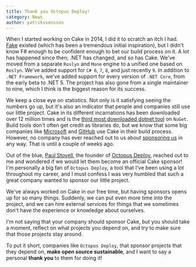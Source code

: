```yaml
---
title: Thank you Octopus Deploy!
category: News
author: patriksvensson
---
```


When I started working on Cake in 2014, I did it to scratch an itch I had. [Fake](https://fake.build/) existed (which has been a tremendous initial inspiration), but I didn't know F# enough to be confident enough to bet our build process on it. A lot has happened since then; .NET has changed, and so has Cake. We've moved from a separate `Roslyn` and `Mono` engine to a unified one based on `Roslyn`. We've added support for `C# 6`, `7`, `8`, and just recently `9`. In addition to `.NET Framework`, we've added support for every version of `.NET Core`, from the early beta to .NET 5. The project has also gone from a single maintainer to nine, which I think is the biggest reason for its success.

We keep a close eye on statistics. Not only is it satisfying seeing the numbers go up, but it's also an indicator that people and companies still use our little project. Cake in its different incarnations has been downloaded over 12 million times and is the [third most downloaded dotnet tool](https://www.nuget.org/packages?packagetype=dotnettool&sortby=totalDownloads-desc&q=&prerel=True) on `NuGet`. Build tools don't often get credit as libraries do, but we know that some big companies like [Microsoft](https://www.microsoft.com/) and [GitHub](https://github.com/) use Cake in their build process. However, no company has ever reached out to us about [sponsoring us](https://opencollective.com/cake) in any way. That is until a couple of weeks ago.

Out of the blue, [Paul Stovell](https://paulstovell.com/), the founder of [Octopus Deploy](https://octopus.com/), reached out to me and wondered if we would let them become an official Cake sponsor! I'm personally a big fan of `Octopus Deploy`, a tool that I've been using a lot throughout my career, and I must confess I was very humbled that such a great company wanted to sponsor our little project.

We've always worked on Cake in our free time, but having sponsors opens up for so many things. Suddenly, we can put even more time into the project, and we can hire external services for things that we sometimes don't have the experience or knowledge about ourselves. 

I'm not saying that your company should sponsor Cake, but you should take a moment, reflect on what projects you depend on, and try to make sure that those projects stay around.

To put it short, companies like `Octopus Deploy`, that sponsor projects that they depend on, **make open source sustainable**, and I want to say a personal **thank you** to them for doing it!